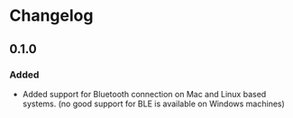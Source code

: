 # Changelog

## 0.1.0
### Added
- Added support for Bluetooth connection on Mac and Linux based systems. (no good support for BLE is available on Windows machines)

